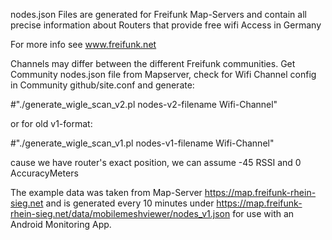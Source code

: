 nodes.json Files are generated for Freifunk Map-Servers and contain
all precise information about Routers that provide free wifi Access in Germany 

For more info see www.freifunk.net

Channels may differ between the different Freifunk communities. Get Community nodes.json file from Mapserver, check for Wifi Channel config in Community github/site.conf and generate:

#"./generate_wigle_scan_v2.pl      nodes-v2-filename     Wifi-Channel" 

  or for old v1-format:

#"./generate_wigle_scan_v1.pl      nodes-v1-filename     Wifi-Channel"
 
 
cause we have router's exact position, we can assume -45 RSSI and 0 AccuracyMeters  

The example data was taken from Map-Server https://map.freifunk-rhein-sieg.net
and is generated every 10 minutes under 
https://map.freifunk-rhein-sieg.net/data/mobilemeshviewer/nodes_v1.json
for use with an Android Monitoring App.
